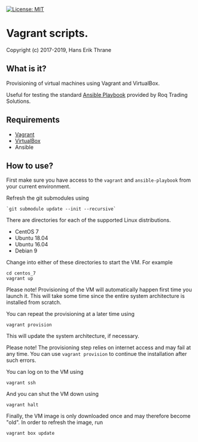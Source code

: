 [![License: MIT](https://img.shields.io/badge/license-MIT-blue.svg)](https://opensource.org/licenses/MIT)

# Vagrant scripts.

Copyright (c) 2017-2019, Hans Erik Thrane

## What is it?

Provisioning of virtual machines using Vagrant and VirtualBox.

Useful for testing the standard [Ansible Playbook](https://github.com/roq-trading/roq-ansible-playbook) provided by
Roq Trading Solutions.

## Requirements

* [Vagrant](https://www.vagrantup.com/downloads.html)
* [VirtualBox](https://www.virtualbox.org/wiki/Downloads)
* Ansible

## How to use?

First make sure you have access to the `vagrant` and `ansible-playbook` from your current environment.

Refresh the git submodules using

	`git submodule update --init --recursive`

There are directories for each of the supported Linux distributions.

* CentOS 7
* Ubuntu 18.04
* Ubuntu 16.04
* Debian 9

Change into either of these directories to start the VM. For example

	cd centos_7
	vagrant up

Please note!
Provisioning of the VM will automatically happen first time you launch it.
This will take some time since the entire system architecture is installed from scratch.

You can repeat the provisioning at a later time using

	vagrant provision

This will update the system architecture, if necessary.

Please note!
The provisioning step relies on internet access and may fail at any time.
You can use `vagrant provision` to continue the installation after such errors.

You can log on to the VM using

	vagrant ssh

And you can shut the VM down using

	vagrant halt

Finally, the VM image is only downloaded once and may therefore become "old".
In order to refresh the image, run

	vagrant box update
